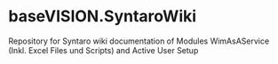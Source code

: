 # baseVISION.SyntaroWiki
Repository for Syntaro wiki documentation of Modules WimAsAService (Inkl. Excel Files und Scripts) and Active User Setup
